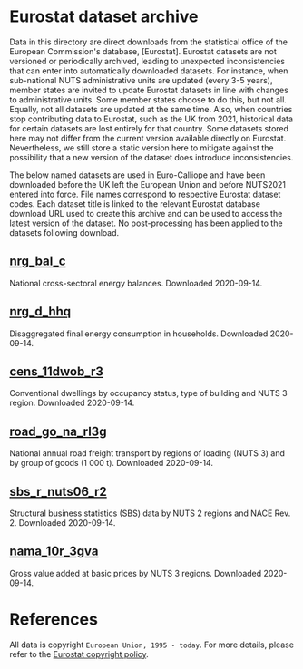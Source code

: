 # Eurostat dataset archive
Data in this directory are direct downloads from the statistical office of the European Commission's database, [Eurostat].
Eurostat datasets are not versioned or periodically archived, leading to unexpected inconsistencies that can enter into automatically downloaded datasets.
For instance, when sub-national NUTS administrative units are updated (every 3-5 years), member states are invited to update Eurostat datasets in line with changes to administrative units.
Some member states choose to do this, but not all. Equally, not all datasets are updated at the same time.
Also, when countries stop contributing data to Eurostat, such as the UK from 2021, historical data for certain datasets are lost entirely for that country.
Some datasets stored here may not differ from the current version available directly on Eurostat.
Nevertheless, we still store a static version here to mitigate against the possibility that a new version of the dataset does introduce inconsistencies.

The below named datasets are used in Euro-Calliope and have been downloaded before the UK left the European Union and before NUTS2021 entered into force.
File names correspond to respective Eurostat dataset codes.
Each dataset title is linked to the relevant Eurostat database download URL used to create this archive and can be used to access the latest version of the dataset.
No post-processing has been applied to the datasets following download.

## [nrg_bal_c](https://ec.europa.eu/eurostat/estat-navtree-portlet-prod/BulkDownloadListing?file=data/nrg_bal_c.tsv.gz)
National cross-sectoral energy balances.
Downloaded 2020-09-14.

## [nrg_d_hhq](https://ec.europa.eu/eurostat/estat-navtree-portlet-prod/BulkDownloadListing?file=data/nrg_d_hhq.tsv.gz)
Disaggregated final energy consumption in households.
Downloaded 2020-09-14.
## [cens_11dwob_r3](https://ec.europa.eu/eurostat/estat-navtree-portlet-prod/BulkDownloadListing?file=data/cens_11dwob_r3.tsv.gz)
Conventional dwellings by occupancy status, type of building and NUTS 3 region.
Downloaded 2020-09-14.
## [road_go_na_rl3g](https://ec.europa.eu/eurostat/estat-navtree-portlet-prod/BulkDownloadListing?file=data/road_go_na_rl3g.tsv.gz)
National annual road freight transport by regions of loading (NUTS 3) and by group of goods (1 000 t).
Downloaded 2020-09-14.
## [sbs_r_nuts06_r2](https://ec.europa.eu/eurostat/estat-navtree-portlet-prod/BulkDownloadListing?file=data/sbs_r_nuts06_r2.tsv.gz)
Structural business statistics (SBS) data by NUTS 2 regions and NACE Rev. 2.
Downloaded 2020-09-14.
## [nama_10r_3gva](https://ec.europa.eu/eurostat/estat-navtree-portlet-prod/BulkDownloadListing?file=data/nama_10r_3gva.tsv.gz)
Gross value added at basic prices by NUTS 3 regions.
Downloaded 2020-09-14.

# References
All data is copyright `European Union, 1995 - today`. For more details, please refer to the [Eurostat copyright policy](https://ec.europa.eu/eurostat/about/policies/copyright).
